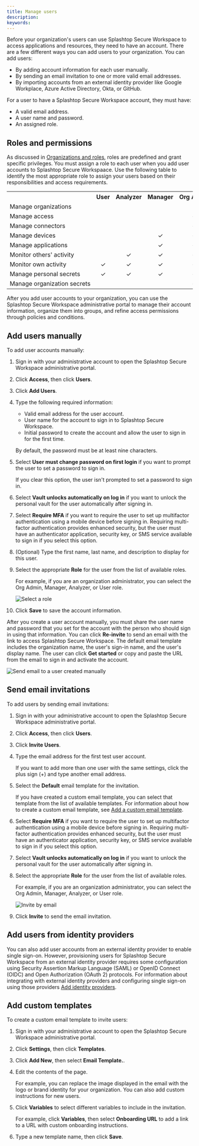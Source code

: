 ```yaml
---
title: Manage users
description:
keywords:
---
```


Before your organization's users can use Splashtop Secure Workspace to access applications and resources, they need to have an account. There are a few different ways you can add users to your organization.
You can add users:

* By adding account information for each user manually.
* By sending an email invitation to one or more valid email addresses.
* By importing accounts from an external identity provider like Google Workplace, Azure Active Directory, Okta, or GitHub.

For a user to have a Splashtop Secure Workspace account, they must have:

* A valid email address.
* A user name and password.
* An assigned role.

## Roles and permissions

As discussed in [Organizations and roles](./organizations-and-roles.md), roles are predefined and grant specific privileges. You must assign a role to each user when you add user accounts to Splashtop Secure Workspaace.
Use the following table to identify the most appropriate role to assign your users based on their responsibilities and access requirements. 

<table style="width=100%">
   <colgroup>
      <col span="1">
      <col span="1" style="text-align:center;">
      <col span="1" style="text-align:center;">
      <col span="1" style="text-align:center;">
      <col span="1"style="text-align:center;">
      <col span="1"style="text-align:center;">
      <col span="1"style="text-align:center;">
   </colgroup>
<tr>
   <th>&nbsp;</th>
   <th>User</th> 
   <th>Analyzer</th>
   <th>Manager</th>
   <th>Org&nbsp;Admin</th>
   <th>Super&nbsp;Admin</th>
   <th>Auditor</th>
</tr>
<tr>
   <td>Manage&nbsp;organizations</td>
   <td></td>
   <td></td>
   <td></td>
   <td></td>
   <td style="text-align:center">✓</td>
   <td>Read&nbsp;only</td>
</tr>
<tr>
 <td>Manage&nbsp;access</td>
   <td></td>
   <td></td>
   <td></td>
   <td style="text-align:center">✓</td>
   <td style="text-align:center">✓</td>
   <td>Read&nbsp;only</td>
</tr>
<tr>
 <td>Manage&nbsp;connectors</td>
   <td></td>
   <td></td>
   <td></td>
   <td style="text-align:center">✓</td>
   <td style="text-align:center">✓</td>
   <td>Read&nbsp;only</td>
</tr>
<tr>
 <td>Manage&nbsp;devices</td>
   <td></td>
   <td></td>
   <td style="text-align:center">✓</td>
   <td style="text-align:center">✓</td>
   <td style="text-align:center">✓</td>
   <td>Read&nbsp;only</td>
</tr>
<tr>
 <td>Manage&nbsp;applications</td>
   <td></td>
   <td></td>
   <td style="text-align:center">✓</td>
   <td style="text-align:center">✓</td>
   <td style="text-align:center">✓</td>
   <td>Read&nbsp;only</td>
</tr>
<tr>
 <td>Monitor&nbsp;others'&nbsp;activity</td>
   <td></td>
   <td style="text-align:center">✓</td>
   <td style="text-align:center">✓</td>
   <td style="text-align:center">✓</td>
   <td style="text-align:center">✓</td>
   <td style="text-align:center">✓</td>
</tr>
<tr>
 <td>Monitor&nbsp;own&nbsp;activity</td>
   <td style="text-align:center">✓</td>
   <td style="text-align:center">✓</td>
   <td style="text-align:center">✓</td>
   <td style="text-align:center">✓</td>
   <td style="text-align:center">✓</td>
   <td style="text-align:center">✓</td>
</tr>
<tr>
 <td>Manage&nbsp;personal&nbsp;secrets</td>
   <td style="text-align:center">✓</td>
   <td style="text-align:center">✓</td>
   <td style="text-align:center">✓</td>
   <td style="text-align:center">✓</td>
   <td style="text-align:center">✓</td>
   <td style="text-align:center">Read&nbsp;only</td>
</tr>
<tr>
 <td>Manage&nbsp;organization&nbsp;secrets</td>
   <td style="text-align:center"></td>
   <td style="text-align:center"></td>
   <td style="text-align:center"></td>
   <td style="text-align:center">✓</td>
   <td style="text-align:center">✓</td>
   <td style="text-align:center">Read&nbsp;only</td>
</tr>
</table>

After you add user accounts to your organization, you can use the Splashtop Secure Workspace administrative portal to manage their account information, organize them into groups, and refine access permissions through policies and conditions.

## Add users manually

To add user accounts manually: 

1. Sign in with your administrative account to open the Splashtop Secure Workspace administrative portal.

2. Click **Access**, then click **Users**. 

3. Click **Add Users**.

4. Type the following required information:
    
    * Valid email address for the user account.
    * User name for the account to sign in to Splashtop Secure Workspace.
    * Initial password to create the account and allow the user to sign in for the first time.
    
    By default, the password must be at least nine characters.

1. Select **User must change password on first login** if you want to prompt the user to set a password to sign in.
    
    If you clear this option, the user isn't prompted to set a password to sign in.

1. Select **Vault unlocks automatically on log in** if you want to unlock the personal vault for the user automatically after signing in.

1. Select **Require MFA** if you want to require the user to set up multifactor authentication using a mobile device before signing in.
    Requiring multi-factor authentication provides enhanced security, but the user must have an authenticator application, security key, or SMS service available to sign in if you select this option.

1. (Optional) Type the first name, last name, and description to display for this user.

1. Select the appropriate **Role** for the user from the list of available roles.
    
    For example, if you are an organization administrator, you can select the Org Admin, Manager, Analyzer, or User role.

    ![Select a role](../images/create-user.png)

1. Click **Save** to save the account information.

After you create a user account manually, you must share the user name and password that you set for the account with the person who should sign in using that information.
You can click **Re-invite** to send an email with the link to access Splashtop Secure Workspace.
The default email template includes the organization name, the user's sign-in name, and the user's display name.
The user can click **Get started** or copy and paste the URL from the email to sign in and activate the account.

![Send email to a user created manually](../images/reinvite-a-user.png)

## Send email invitations

To add users by sending email invitations: 

1. Sign in with your administrative account to open the Splashtop Secure Workspace administrative portal.

2. Click **Access**, then click **Users**. 

3. Click **Invite Users**. 

4. Type the email address for the first test user account. 

    If you want to add more than one user with the same settings, click the plus sign (+) and type another email address. 

1. Select the **Default** email template for the invitation.
    
    If you have created a custom email template, you can select that template from the list of available templates.
    For information about how to create a custom email template, see [Add a custom email template](#add-custom-templates).

1. Select **Require MFA** if you want to require the user to set up multifactor authentication using a mobile device before signing in.
    Requiring multi-factor authentication provides enhanced security, but the user must have an authenticator application, security key, or SMS service available to sign in if you select this option.

1. Select **Vault unlocks automatically on log in** if you want to unlock the personal vault for the user automatically after signing in.

1. Select the appropriate **Role** for the user from the list of available roles.
    
    For example, if you are an organization administrator, you can select the Org Admin, Manager, Analyzer, or User role.

    ![Invite by email](../images/ev-invite-user-fields.png)

2. Click **Invite** to send the email invitation.

## Add users from identity providers

You can also add user accounts from an external identity provider to enable single sign-on.
However, provisioning users for Splashtop Secure Workspace from an external identity provider requires some configuration using Security Assertion Markup Language (SAML) or OpenID Connect (OIDC) and Open Authorization (OAuth 2) protocols. 
For information about integrating with external identity providers and configuring single sign-on using those providers [Add identity providers]().

## Add custom templates

To create a custom email template to invite users:

1. Sign in with your administrative account to open the Splashtop Secure Workspace administrative portal.

2. Click **Settings**, then click **Templates**. 

1. Click **Add New**, then select **Email Template.**.

1. Edit the contents of the page.

    For example, you can replace the image displayed in the email with the logo or brand identity for your organization. 
    You can also add custom instructions for new users.

1. Click **Variables** to select different variables to include in the invitation.

    For example, click **Variables**, then select **Onboarding URL** to add a link to a URL with custom onboarding instructions.

1. Type a new template name, then click **Save**.
